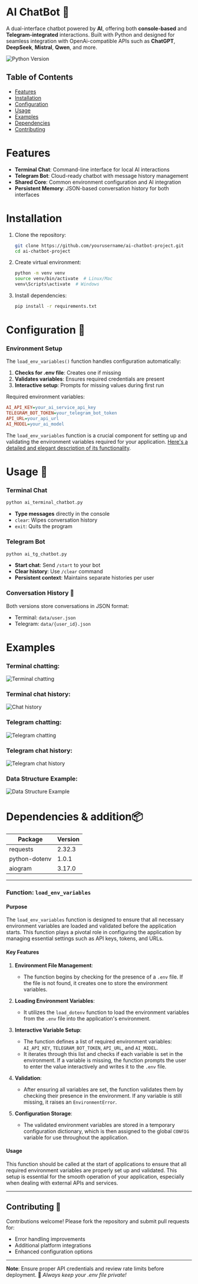 # AI ChatBot 🤖

A dual-interface chatbot powered by **AI**, offering both **console-based** and **Telegram-integrated** interactions. Built with Python and designed for seamless integration with OpenAi-compatible APIs such as **ChatGPT**, **DeepSeek**, **Mistral**, **Qwen**, and more.

![Python Version](https://img.shields.io/badge/Python-3.10%2B-brightgreen)

## Table of Contents
- [Features](#features)
- [Installation](#installation)
- [Configuration](#configuration-)
- [Usage](#usage-)
- [Examples](#examples)
- [Dependencies](#dependencies--addition)
- [Contributing](#contributing-)

# Features
- **Terminal Chat**: Command-line interface for local AI interactions
- **Telegram Bot**: Cloud-ready chatbot with message history management
- **Shared Core**: Common environment configuration and AI integration
- **Persistent Memory**: JSON-based conversation history for both interfaces

# Installation

1. Clone the repository:
   ```bash
   git clone https://github.com/yourusername/ai-chatbot-project.git
   cd ai-chatbot-project
   ```

2. Create virtual environment:
   ```bash
   python -m venv venv
   source venv/bin/activate  # Linux/Mac
   venv\Scripts\activate  # Windows
   ```

3. Install dependencies:
   ```bash
   pip install -r requirements.txt
   ```

# Configuration 🔧

### Environment Setup
The `load_env_variables()` function handles configuration automatically:

1. **Checks for .env file**: Creates one if missing
2. **Validates variables**: Ensures required credentials are present
3. **Interactive setup**: Prompts for missing values during first run

Required environment variables:
```ini
AI_API_KEY=your_ai_service_api_key
TELEGRAM_BOT_TOKEN=your_telegram_bot_token
API_URL=your_api_url
AI_MODEL=your_ai_model
```

The `load_env_variables` function is a crucial component for setting up and validating the environment variables required for your application. [Here's a detailed and elegant description of its functionality](#function-load_env_variables).


# Usage 🚀

### Terminal Chat
```bash
python ai_terminal_chatbot.py
```
- **Type messages** directly in the console
- `clear`: Wipes conversation history
- `exit`: Quits the program

### Telegram Bot
```bash
python ai_tg_chatbot.py
```
- **Start chat**: Send `/start` to your bot
- **Clear history**: Use `/clear` command
- **Persistent context**: Maintains separate histories per user

### Conversation History 💾
Both versions store conversations in JSON format:
- Terminal: `data/user.json`
- Telegram: `data/{user_id}.json`

# Examples
### Terminal chatting:
![Terminal chatting](https://github.com/user-attachments/assets/ccbda57d-3d25-4e28-9105-97c29b74427b)
### Terminal chat history:
![Chat history](https://github.com/user-attachments/assets/72bdb44e-ce76-4e30-aba0-ae55e2ecf9f9)
### Telegram chatting:
![Telegram chatting](https://github.com/user-attachments/assets/266ee309-6c17-4d4c-8607-cd1c68b32cf3)
### Telegram chat history:
![Telegram chat history](https://github.com/user-attachments/assets/99a4671a-9dcc-455e-9ea4-8e7b879100e9)
### Data Structure Example:
![Data Structure Example](https://github.com/user-attachments/assets/3b577acd-e3e6-4ad7-8488-ee084aa8735e)


# Dependencies & addition📦
Package | Version
---|---
requests | 2.32.3
python-dotenv | 1.0.1
aiogram | 3.17.0

---

### Function: `load_env_variables`

#### Purpose
The `load_env_variables` function is designed to ensure that all necessary environment variables are loaded and validated before the application starts. This function plays a pivotal role in configuring the application by managing essential settings such as API keys, tokens, and URLs.

#### Key Features

1. **Environment File Management**:
   - The function begins by checking for the presence of a `.env` file. If the file is not found, it creates one to store the environment variables.

2. **Loading Environment Variables**:
   - It utilizes the `load_dotenv` function to load the environment variables from the `.env` file into the application's environment.

3. **Interactive Variable Setup**:
   - The function defines a list of required environment variables: `AI_API_KEY`, `TELEGRAM_BOT_TOKEN`, `API_URL`, and `AI_MODEL`.
   - It iterates through this list and checks if each variable is set in the environment. If a variable is missing, the function prompts the user to enter the value interactively and writes it to the `.env` file.

4. **Validation**:
   - After ensuring all variables are set, the function validates them by checking their presence in the environment. If any variable is still missing, it raises an `EnvironmentError`.

5. **Configuration Storage**:
   - The validated environment variables are stored in a temporary configuration dictionary, which is then assigned to the global `CONFIG` variable for use throughout the application.

#### Usage
This function should be called at the start of applications to ensure that all required environment variables are properly set up and validated. This setup is essential for the smooth operation of your application, especially when dealing with external APIs and services.

---

## Contributing 🤝
Contributions welcome! Please fork the repository and submit pull requests for:
- Error handling improvements
- Additional platform integrations
- Enhanced configuration options

---

**Note**: Ensure proper API credentials and review rate limits before deployment.
🔐 *Always keep your .env file private!*
